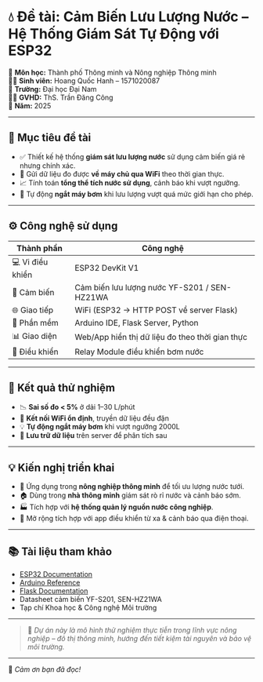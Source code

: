 
# 💧 Đề tài: Cảm Biến Lưu Lượng Nước – Hệ Thống Giám Sát Tự Động với ESP32

📘 **Môn học:** Thành phố Thông minh và Nông nghiệp Thông minh  
👨‍🎓 **Sinh viên:** Hoang Quốc Hanh – 1571020087  
🏫 **Trường:** Đại học Đại Nam  
👨‍🏫 **GVHD:** ThS. Trần Đăng Công  
📅 **Năm:** 2025

---

## 🎯 Mục tiêu đề tài

- ✅ Thiết kế hệ thống **giám sát lưu lượng nước** sử dụng cảm biến giá rẻ nhưng chính xác.
- 📡 Gửi dữ liệu đo được **về máy chủ qua WiFi** theo thời gian thực.
- 📈 Tính toán **tổng thể tích nước sử dụng**, cảnh báo khi vượt ngưỡng.
- 🛑 Tự động **ngắt máy bơm** khi lưu lượng vượt quá mức giới hạn cho phép.

---

## ⚙️ Công nghệ sử dụng

| Thành phần        | Công nghệ |
|------------------|-----------|
| 💻 Vi điều khiển  | ESP32 DevKit V1 |
| 🔄 Cảm biến       | Cảm biến lưu lượng nước YF-S201 / SEN-HZ21WA |
| 🌐 Giao tiếp      | WiFi (ESP32 → HTTP POST về server Flask) |
| 🧠 Phần mềm       | Arduino IDE, Flask Server, Python |
| 📊 Giao diện      | Web/App hiển thị dữ liệu đo theo thời gian thực |
| 🔌 Điều khiển     | Relay Module điều khiển bơm nước |

---

## 🧪 Kết quả thử nghiệm

- 📉 **Sai số đo < 5%** ở dải 1–30 L/phút  
- 📶 **Kết nối WiFi ổn định**, truyền dữ liệu đều đặn  
- 💡 **Tự động ngắt máy bơm** khi vượt ngưỡng 2000L  
- 💾 **Lưu trữ dữ liệu** trên server để phân tích sau

---

## 💡 Kiến nghị triển khai

- 🚜 Ứng dụng trong **nông nghiệp thông minh** để tối ưu lượng nước tưới.  
- 🏠 Dùng trong **nhà thông minh** giám sát rò rỉ nước và cảnh báo sớm.  
- 🏭 Tích hợp với **hệ thống quản lý nguồn nước công nghiệp**.  
- 📱 Mở rộng tích hợp với app điều khiển từ xa & cảnh báo qua điện thoại.

---

## 📚 Tài liệu tham khảo

- [ESP32 Documentation](https://docs.espressif.com/)
- [Arduino Reference](https://www.arduino.cc/reference/en/)
- [Flask Documentation](https://flask.palletsprojects.com/)
- Datasheet cảm biến YF-S201, SEN-HZ21WA
- Tạp chí Khoa học & Công nghệ Môi trường

---

> 🔐 *Dự án này là mô hình thử nghiệm thực tiễn trong lĩnh vực nông nghiệp – đô thị thông minh, hướng đến tiết kiệm tài nguyên và bảo vệ môi trường.*

---

🎉 *Cảm ơn bạn đã đọc!*

